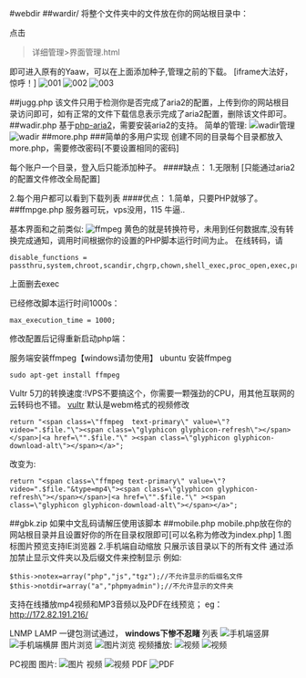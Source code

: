 #webdir
##wardir/
将整个文件夹中的文件放在你的网站根目录中：

点击 
>详细管理>界面管理.html 

即可进入原有的Yaaw，可以在上面添加种子,管理之前的下载。
[iframe大法好，惊呼！]
![001](http://git.oschina.net/uploads/images/2016/1223/191116_8b496e8a_700748.png "wadir/")
![002](http://git.oschina.net/uploads/images/2016/1223/191131_b0e23a59_700748.png "wadir/")
![003](http://git.oschina.net/uploads/images/2016/1223/191140_3c93a4ee_700748.png "wadir/")


##jugg.php
该文件只用于检测你是否完成了aria2的配置，上传到你的网站根目录访问即可，如有正常的文件下载信息表示完成了aria2配置，删除该文件即可。
##wadir.php
基于<a href="https://github.com/shiny/php-aria2">php-aria2</a>，需要安装aria2的支持。
简单的管理:
![wadir管理](http://git.oschina.net/uploads/images/2016/1222/153707_d010cd32_700748.png "管理")
![wadir](http://git.oschina.net/uploads/images/2016/1222/104906_4ae29aad_700748.png "wadir")
##more.php
###简单的多用户实现
创建不同的目录每个目录都放入more.php，需要修改密码[不要设置相同的密码]

每个账户一个目录，登入后只能添加种子。
####缺点：
 1.无限制 [只能通过aria2的配置文件修改全局配置]
 
 2.每个用户都可以看到下载列表
####优点：
 1.简单，只要PHP就够了。
##ffmpge.php
服务器可玩，vps没用，115 牛逼..

基本界面和之前类似:
![ffmpeg](http://git.oschina.net/uploads/images/2016/1219/040352_a973d056_700748.png "界面")
黄色的就是转换符号，未用到任何数据库,没有转换完成通知，调用时间根据你的设置的PHP脚本运行时间为止。
在线转码，请
```
disable_functions = passthru,system,chroot,scandir,chgrp,chown,shell_exec,proc_open,exec,proc_get_status,popen,ini_alter,ini_restore,dl,openlog,syslog,readlink,symlink,popepassthru,stream_socket_server
```
上面删去exec

已经修改脚本运行时间1000s：
```
max_execution_time = 1000; 
```
修改配置后记得重新启动php端：

服务端安装ffmpeg【windows请勿使用】
ubuntu 安装ffmpeg
```
sudo apt-get install ffmpeg
```
Vultr 5刀的转换速度:!VPS不要搞这个，你需要一颗强劲的CPU，用其他互联网的云转码也不错。
[vultr](http://git.oschina.net/uploads/images/2016/1219/035456_77bbf7bf_700748.png "转换速度")
默认是webm格式的视频修改

```
return "<span class=\"ffmpeg  text-primary\" value=\"?video=".$file."\"><span class=\"glyphicon glyphicon-refresh\"></span></span>|<a href=\"".$file."\" ><span class=\"glyphicon glyphicon-download-alt\"></span></a>";
```

改变为:


 ```
return "<span class=\"ffmpeg text-primary\" value=\"?video=".$file."&type=mp4\"><span class=\"glyphicon glyphicon-refresh\"></span></span>|<a href=\"".$file."\" ><span class=\"glyphicon glyphicon-download-alt\"></span></a>";
```






##gbk.zip
如果中文乱码请解压使用该脚本
##mobile.php
mobile.php放在你的网站根目录并且设置好你的所在目录权限即可[可以名称为修改为index.php]
1.图标图片预览支持IE浏览器
2.手机端自动缩放
只展示该目录以下的所有文件
通过添加禁止显示文件夹以及后缀文件来控制显示
例如:
```
$this->notex=array("php","js","tgz");//不允许显示的后缀名文件
$this->notdir=array("a","phpmyadmin");//不允许显示的文件夹
```

支持在线播放mp4视频和MP3音频以及PDF在线预览；
eg：http://172.82.191.216/

LNMP LAMP 一键包测试通过， **windows下惨不忍睹** 
列表
![手机端竖屏](http://git.oschina.net/uploads/images/2016/1211/041819_91a745b3_700748.png "手机端竖屏")
![手机端横屏](http://git.oschina.net/uploads/images/2016/1211/041925_10a0f77d_700748.png "手机端横屏")
图片浏览
![图片浏览](http://git.oschina.net/uploads/images/2016/1211/042006_bb2bc8db_700748.png "图片浏览")
视频播放:
![视频](http://git.oschina.net/uploads/images/2016/1211/042033_51ee13ad_700748.png "视频")
![视频](http://git.oschina.net/uploads/images/2016/1211/042056_71db3584_700748.png "视频")

PC视图
图片:
![图片](http://git.oschina.net/uploads/images/2016/1207/154018_72e6622d_700748.png "图片")
视频
![视频](http://git.oschina.net/uploads/images/2016/1207/154052_1201172a_700748.png "视频")
PDF
![PDF](http://git.oschina.net/uploads/images/2016/1207/154111_05f29a34_700748.png "PDF")

